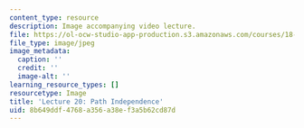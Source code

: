 ```yaml
---
content_type: resource
description: Image accompanying video lecture.
file: https://ol-ocw-studio-app-production.s3.amazonaws.com/courses/18-02-multivariable-calculus-fall-2007/8b649ddf4768a356a38ef3a5b62cd87d_20.jpg
file_type: image/jpeg
image_metadata:
  caption: ''
  credit: ''
  image-alt: ''
learning_resource_types: []
resourcetype: Image
title: 'Lecture 20: Path Independence'
uid: 8b649ddf-4768-a356-a38e-f3a5b62cd87d
---
```

